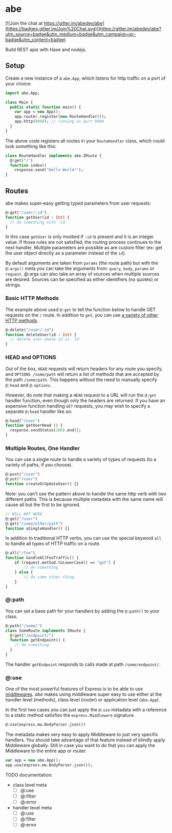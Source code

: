 # abe
[![Join the chat at https://gitter.im/abedev/abe](https://badges.gitter.im/Join%20Chat.svg)](https://gitter.im/abedev/abe?utm_source=badge&utm_medium=badge&utm_campaign=pr-badge&utm_content=badge)

Build REST apis with Haxe and nodejs.

## Setup
Create a new instance of a `abe.App`, which listens for http traffic on a port of your choice:

```haxe
import abe.App;

class Main {
  public static function main() {
    var app = new App();
    app.router.register(new RouteHandler());
    app.http(9998); // running on port 9998
  }
}
```

The above code registers all routes in your `RouteHandler` class, which could look something like this:

```haxe
class RouteHandler implements abe.IRoute {
  @:get("/")
  function index()
    response.send("Hello World!");
}
```

## Routes
abe makes super-easy getting typed parameters from user requests:

```haxe
@:get("/user/:id")
function getUser(id : Int) {
  // do something with `id`
}
```

In this case `getUser` is only invoked if `:id` is present and it is an integer value. If those rules are not satisfied, the routing process continues to the next handler. Multiple parameters are possible as are custom filter (ex: get the user object directly as a parameter instead of the `id`).

By default arguments are taken from `params` (the route path) but with the `@:args()` meta you can take the arguments from: `query`, `body`, `params` or `request`. @:args can also take an array of sources when multiple sources are desired. Sources can be specified as either identifiers (no quotes) or strings.

### Basic HTTP Methods
The example above used `@:get` to tell the function below to handle GET requests on the `/` route. In addition to `get`, you can use [a variety of other HTTP methods](http://www.w3.org/Protocols/rfc2616/rfc2616-sec9.html).

```haxe
@:delete("/user/:id")
function deleteUser(id : Int) {
  // delete user whose id is `id`
}
```

### HEAD and OPTIONS
Out of the box, `HEAD` requests will return headers for any route you specify, and `OPTIONS /some/path` will return a list of methods that are accepted by the path `/some/path`. This happens without the need to manually specify `@:head` and `@:options`.

However, do note that making a `HEAD` request to a URL will run the `@:get` handler function, even though only the headers are returned. If you have an expensive function handling `GET` requests, you may wish to specify a separate `@:head` handler like so:

```haxe
@:head("/user")
function getUserHead () {
  response.sendStatus(200).end();
}
```

### Multiple Routes, One Handler
You can use a single route to handle a variety of types of requests (to a variety of paths, if you choose).

```haxe
@:post("/user")
@:put("/user")
function createOrUpdateUser() {}
```

Note: you can't use the pattern above to handle the same http verb with two different paths. This is because multiple metadata with the same name will cause all but the first to be ignored.

```haxe
// WILL NOT WORK
@:get("/user")
@:get("/some/other/path")
function aSingleHandler() {}
```

In addition to traditional HTTP verbs, you can use the special keyword `all` to handle all types of HTTP traffic on a route.

```haxe
@:all("/foo")
function handleAllFooTraffic() {
    if (request.method.toLowerCase() == "get") {
        // do something
    } else {
        // do some other thing
    }
}
```

### @:path
You can set a base path for your handlers by adding the `@:path()` to your class.

```haxe
@:path("/some/")
class SomeRoute implements IRoute {
  @:get("/endpoint/")
  function getEndpoint() {
    // do something
  }
}
```

The handler `getEndpoint` responds to calls made at path `/some/endpoint/`.

### @:use
One of the most powerful features of Express is to be able to use [middlewares](http://expressjs.com/guide/using-middleware.html). _abe_ makes using middleware super easy to use either at the handler level (methods), class level (router) or application level (`abe.App`).

In the first two cases you can just apply the `@:use` metadata with a reference to a static method satisfies the `express.Middleware` signature.

```haxe
@:use(express.mw.BodyParser.json())
```

The metadata makes very easy to apply Middleware to just very specific handlers. You should take advantage of that feature instead of blindly apply Middleware globally. Still in case you want to do that you can apply the Middleware to the entire app or router.

```haxe
var app = new abe.App();
app.use(express.mw.BodyParser.json());
```

TODO documentation:
- class level meta
  - [ ] @:use
  - [ ] @:filter
  - [ ] @:error

- handler level meta
  - [ ] @:use
  - [ ] @:filter
  - [ ] @:error
